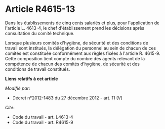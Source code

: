 # Article R4615-13

Dans les établissements de cinq cents salariés et plus, pour l'application de l'article L. 4613-4, le chef d'établissement
prend les décisions après consultation du comité technique. 

Lorsque plusieurs comités d'hygiène, de sécurité et des conditions de travail sont institués, la délégation du personnel au
sein de chacun de ces comités est constituée conformément aux règles fixées à l'article R. 4615-9. Cette composition tient
compte du nombre des agents relevant de la compétence de chacun des comités d'hygiène, de sécurité et des conditions de
travail constitués.

**Liens relatifs à cet article**

_Modifié par_:

  - Décret n°2012-1483 du 27 décembre 2012 - art. 11 (V)

_Cite_:

  - Code du travail - art. L4613-4
  - Code du travail - art. R4615-9
